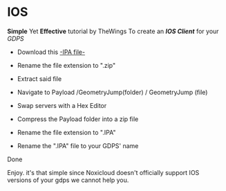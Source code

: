 # IOS
**Simple** Yet **Effective** tutorial by TheWings 
To create an ***IOS Client*** for your *GDPS*
- Download this [-IPA file-](https://gdwings.141412.xyz/library/apps/geometrydash.php) 

- Rename the file extension to ".zip"

- Extract said file

- Navigate to Payload /GeometryJump(folder) / GeometryJump (file)

- Swap servers with a Hex Editor 

- Compress the Payload folder into a zip file

-  Rename the file extension to ".IPA"

-  Rename the ".IPA" file to your GDPS' name

Done 

Enjoy. 
it's that simple since Noxicloud doesn't officially support IOS versions of your gdps we cannot help you.
